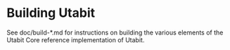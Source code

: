 Building Utabit
================

See doc/build-*.md for instructions on building the various
elements of the Utabit Core reference implementation of Utabit.
